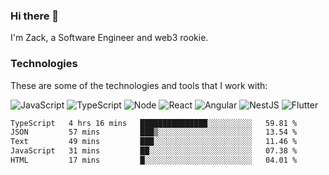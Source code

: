 ### Hi there 👋
I'm Zack, a Software Engineer and web3 rookie.

### Technologies
These are some of the technologies and tools that I work with:

![JavaScript](https://img.shields.io/badge/JavaScript-323330.svg?logo=javascript&logoColor=F7DF1E) 
![TypeScript](https://img.shields.io/badge/TypeScript-007ACC.svg?logo=typescript&logoColor=white) 
![Node](https://img.shields.io/badge/Node.js-43853D.svg?logo=node.js&logoColor=white)
![React](https://img.shields.io/badge/React-20232a.svg?logo=react&logoColor=61DAFB) 
![Angular](https://img.shields.io/badge/Angular-E23237.svg?logo=angularjs&logoColor=white)
![NestJS](https://img.shields.io/badge/NestJS-E0234E?logo=nestjs&logoColor=white)
![Flutter](https://img.shields.io/badge/Flutter-02569B.svg?logo=flutter&logoColor=white)

<!--START_SECTION:waka-->

```txt
TypeScript   4 hrs 16 mins   ███████████████░░░░░░░░░░   59.81 %
JSON         57 mins         ███▒░░░░░░░░░░░░░░░░░░░░░   13.54 %
Text         49 mins         ███░░░░░░░░░░░░░░░░░░░░░░   11.46 %
JavaScript   31 mins         ██░░░░░░░░░░░░░░░░░░░░░░░   07.38 %
HTML         17 mins         █░░░░░░░░░░░░░░░░░░░░░░░░   04.01 %
```

<!--END_SECTION:waka-->
